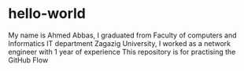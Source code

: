 # hello-world    
My name is Ahmed Abbas, I graduated from Faculty of computers and Informatics IT department Zagazig University, I worked as a network engineer with 1 year of experience
This repository is for practising the GitHub Flow
